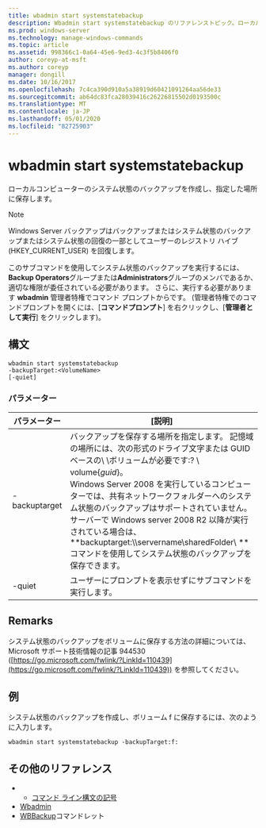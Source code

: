 ```yaml
---
title: wbadmin start systemstatebackup
description: Wbadmin start systemstatebackup のリファレンストピック。ローカルコンピューターのシステム状態のバックアップを作成し、指定された場所に保存します。
ms.prod: windows-server
ms.technology: manage-windows-commands
ms.topic: article
ms.assetid: 998366c1-0a64-45e6-9ed3-4c3f5b8406f0
author: coreyp-at-msft
ms.author: coreyp
manager: dongill
ms.date: 10/16/2017
ms.openlocfilehash: 7c4ca390d910a5a38919d60421091264aa56de33
ms.sourcegitcommit: ab64dc83fca28039416c26226815502d0193500c
ms.translationtype: MT
ms.contentlocale: ja-JP
ms.lasthandoff: 05/01/2020
ms.locfileid: "82725903"
---
```

# <a name="wbadmin-start-systemstatebackup"></a>wbadmin start systemstatebackup



ローカルコンピューターのシステム状態のバックアップを作成し、指定した場所に保存します。

> [!NOTE]
> Windows Server バックアップはバックアップまたはシステム状態のバックアップまたはシステム状態の回復の一部としてユーザーのレジストリ ハイブ (HKEY_CURRENT_USER) を回復します。

このサブコマンドを使用してシステム状態のバックアップを実行するには、 **Backup Operators**グループまたは**Administrators**グループのメンバであるか、適切な権限が委任されている必要があります。 さらに、実行する必要があります **wbadmin** 管理者特権でコマンド プロンプトからです。 (管理者特権でのコマンドプロンプトを開くには、[**コマンドプロンプト**] を右クリックし、[**管理者として実行**] をクリックします)。

## <a name="syntax"></a>構文

```
wbadmin start systemstatebackup
-backupTarget:<VolumeName>
[-quiet]
```

### <a name="parameters"></a>パラメーター

|   パラメーター   |                                                                                                                                                                                                                      [説明]                                                                                                                                                                                                                      |
|---------------|-------------------------------------------------------------------------------------------------------------------------------------------------------------------------------------------------------------------------------------------------------------------------------------------------------------------------------------------------------------------------------------------------------------------------------------------------------|
| -backuptarget | バックアップを保存する場所を指定します。 記憶域の場所には、次の形式のドライブ文字または GUID ベースの\\ \\ボリュームが必要です:? \ volume{*guid*}。</br>Windows Server 2008 を実行しているコンピューターでは、共有ネットワークフォルダーへのシステム状態のバックアップはサポートされていません。 サーバーで Windows server 2008 R2 以降が実行されている場合は、 **backuptarget:\\\\servername\sharedFolder\\ **コマンドを使用してシステム状態のバックアップを保存できます。 |
|    -quiet     |                                                                                                                                                                                                   ユーザーにプロンプトを表示せずにサブコマンドを実行します。                                                                                                                                                                                                    |

## <a name="remarks"></a>Remarks

システム状態のバックアップをボリュームに保存する方法の詳細については、Microsoft サポート技術情報の記事 944530 ([https://go.microsoft.com/fwlink/?LinkId=110439](https://go.microsoft.com/fwlink/?LinkId=110439)) を参照してください。

## <a name="examples"></a>例

システム状態のバックアップを作成し、ボリューム f に保存するには、次のように入力します。
```
wbadmin start systemstatebackup -backupTarget:f:
```

## <a name="additional-references"></a>その他のリファレンス

-   - [コマンド ライン構文の記号](command-line-syntax-key.md)
-   [Wbadmin](wbadmin.md)
-   [WBBackup](https://technet.microsoft.com/library/jj902459.aspx)コマンドレット